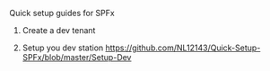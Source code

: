 Quick setup guides for SPFx 

1. Create a dev tenant 

2. Setup you dev station 
   https://github.com/NL12143/Quick-Setup-SPFx/blob/master/Setup-Dev
